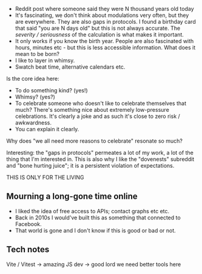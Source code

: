 - Reddit post where someone said they were N thousand years old today
- It's fascinating, we don't think about modulations very often, but they are everywhere. They are also gaps in protocols. I found a birthday card that said "you are N days old" but this is not always accurate. The _severity / seriousness_ of the calculation is what makes it important.
- It only works if you know the birth year. People are also fascinated with hours, minutes etc - but this is less accessible information. What does it mean to be born?
- I like to layer in whimsy.
- Swatch beat time, alternative calendars etc.

Is the core idea here:
- To do something kind? (yes!)
- Whimsy? (yes?)
- To celebrate someone who doesn't like to celebrate themselves that much? There's something nice about extremely low-pressure celebrations. It's clearly a joke and as such it's close to zero risk / awkwardness.
- You can explain it clearly.

Why does "we all need more reasons to celebrate" resonate so much?

Interesting: the "gaps in protocols" permeates a lot of my work, a lot of the thing that I'm interested in.
This is also why I like the "dovenests" subreddit and "bone hurting juice"; it is a persistent violation of expectations.

THIS IS ONLY FOR THE LIVING

## Mourning a long-gone time online
- I liked the idea of free access to APIs; contact graphs etc etc.
- Back in 2010s I would've built this as something that connected to Facebook.
- That world is gone and I don't know if this is good or bad or not.

## Tech notes
Vite / Vitest -> amazing
JS dev -> good lord we need better tools here
